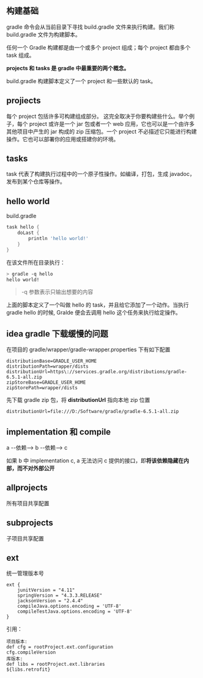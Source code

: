 ## 构建基础

gradle 命令会从当前目录下寻找 build.gradle 文件来执行构建。我们称 build.gradle 文件为构建脚本。

任何一个 Gradle 构建都是由一个或多个 project 组成；每个 project 都由多个 task 组成。

**projects 和 tasks 是 gradle 中最重要的两个概念。**

build.gradle 构建脚本定义了一个 project 和一些默认的 task。

## projiects
每个 project 包括许多可构建组成部分。 这完全取决于你要构建些什么。举个例子，每个 project 或许是一个 jar 包或者一个 web 应用，它也可以是一个由许多其他项目中产生的 jar 构成的 zip 压缩包。一个 project 不必描述它只能进行构建操作。它也可以部署你的应用或搭建你的环境。

## tasks
 task 代表了构建执行过程中的一个原子性操作。如编译，打包，生成 javadoc，发布到某个仓库等操作。

## hello world

build.gradle

```gradle
task hello {
    doLast {
        println 'hello world!'
    }
}
```

在该文件所在目录执行：

```sh
> gradle -q hello
hello world!
```
> -q 参数表示只输出想要的内容

上面的脚本定义了一个叫做 hello 的 task，并且给它添加了一个动作。当执行 gradle hello 的时候, Gralde 便会去调用 hello 这个任务来执行给定操作。

## idea gradle 下载缓慢的问题

在项目的 gradle/wrapper/gradle-wrapper.properties 下有如下配置

```prop
distributionBase=GRADLE_USER_HOME
distributionPath=wrapper/dists
distributionUrl=https\://services.gradle.org/distributions/gradle-6.5.1-all.zip
zipStoreBase=GRADLE_USER_HOME
zipStorePath=wrapper/dists
```

先下载 gradle zip 包，将 **distributionUrl** 指向本地 zip 位置   

```prop
distributionUrl=file:///D:/Software/gradle/gradle-6.5.1-all.zip
```

## implementation 和 compile

a --依赖--> b --依赖--> c

如果 b 中 implementation c, a 无法访问 c 提供的接口，即**将该依赖隐藏在内部，而不对外部公开**

## allprojects
所有项目共享配置

## subprojects
子项目共享配置

## ext
统一管理版本号

```
ext {
    junitVersion = "4.11"
    springVersion = "4.3.3.RELEASE"
    jacksonVersion = "2.4.4"
    compileJava.options.encoding = 'UTF-8'
    compileTestJava.options.encoding = 'UTF-8'
}
```
引用：
```
项目版本:
def cfg = rootProject.ext.configuration
cfg.compileVersion
库版本:
def libs = rootProject.ext.libraries
${libs.retrofit}
```